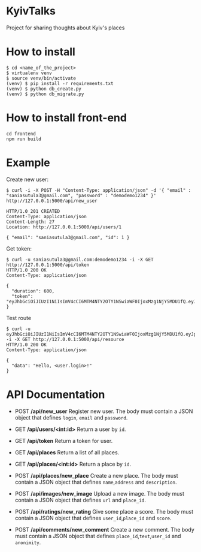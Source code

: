 KyivTalks
========

Project for sharing thoughts about Kyiv's places


How to install
========


```
$ cd <name_of_the_project>
$ virtualenv venv
$ source venv/bin/activate
(venv) $ pip install -r requirements.txt
(venv) $ python db_create.py   
(venv) $ python db_migrate.py
```

How to install front-end
========
```
cd frontend
npm run build
```

Example
========

Create new user:
```
$ curl -i -X POST -H "Content-Type: application/json" -d '{ "email" : "saniasutula3@gmail.com", "password" : "demodemo1234" }' http://127.0.0.1:5000/api/new_user

HTTP/1.0 201 CREATED
Content-Type: application/json
Content-Length: 27
Location: http://127.0.0.1:5000/api/users/1

{ "email": "saniasutula3@gmail.com", "id": 1 }

```

Get token:
```
$ curl -u saniasutula3@gmail.com:demodemo1234 -i -X GET http://127.0.0.1:5000/api/token
HTTP/1.0 200 OK
Content-Type: application/json

{
  "duration": 600,
  "token": "eyJhbGciOiJIUzI1NiIsImV4cCI6MTM4NTY2OTY1NSwiaWF0IjoxMzg1NjY5MDU1fQ.eyJpZCI6MX0.XbOEFJkhjHJ5uRINh2JA1BPzXjSohKYDRT472wGOvjc"
}
```

Test route
```
$ curl -u eyJhbGciOiJIUzI1NiIsImV4cCI6MTM4NTY2OTY1NSwiaWF0IjoxMzg1NjY5MDU1fQ.eyJpZCI6MX0.XbOEFJkhjHJ5uRINh2JA1BPzXjSohKYDRT472wGOvjc:x -i -X GET http://127.0.0.1:5000/api/resource
HTTP/1.0 200 OK
Content-Type: application/json

{
  "data": "Hello, <user.login>!"
}
```

API Documentation
========

- POST **/api/new_user**
Register new user. The body must contain a JSON object that defines `login`, `email` and `password`.

- GET **/api/users/&lt;int:id&gt;**
Return a user by `id`.

- GET **/api/token**
Return a token for user.

- GET **/api/places**
Return a list of all places.

- GET **/api/places/&lt;int:id&gt;**
Return a place by `id`.

- POST **/api/places/new_place**
Create a new place. The body must contain a JSON object that defines `name`,`address` and `description`.

- POST **/api/images/new_image**
Upload a new image. The body must contain a JSON object that defines `url` and `place_id`.

- POST **/api/ratings/new_rating**
Give some place a score. The body must contain a JSON object that defines `user_id`,`place_id` and `score`.

- POST **/api/comments/new_comment**
Create a new comment. The body must contain a JSON object that defines `place_id`,`text`,`user_id` and `anonimity`.
